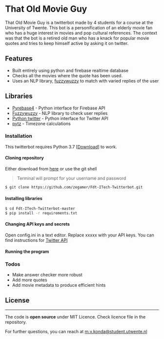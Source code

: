 # That Old Movie Guy


That Old Movie Guy is a twitterbot made by 4 students for a course at the University of Twente. This bot is a personification of an elderly movie fan who has a huge interest in movies and pop cultural references. The context was that the bot is a retired old man who has a knack for popular movie quotes and tries to keep himself active by asking it on twitter.

## Features
- Built entirely using python and firebase realtime database
- Checks all the movies where the quote has been used. 
- Uses an NLP library, [fuzzywuzzy] to match with varied replies of the user 

## Libraries
- [Pyrebase4] - Python interface for Firebase API
- [Fuzzywuzzy] - NLP library to check user replies
- [Python twitter] - Python interface for Twitter API
- [pytz] - Timezone calculations

### Installation

This twitterbot requires Python 3.7 [[Download]] to work.

#### Cloning repository
Either download from [here] or use the git shell 
> Terminal will prompt for your username and password
```sh
$ git clone https://github.com/zegamer/Fdt-ITech-Twitterbot.git
```

#### Installing libraries
```sh
$ cd Fdt-ITech-Twitterbot-master
$ pip install -r requirements.txt
```

#### Changing API keys and secrets
Open config.ini in a text editor.
Replace xxxxx with your API keys.
You can find instructions for [Twitter API]

#### Running the program



### Todos

 - Make answer checker more robust
 - Add more quotes
 - Add movie metadata to produce efficient hints


## License
----


The code is **open source** under MIT Licence.
Check licence file in the repository.

For further questions, you can reach at m.v.konda@student.utwente.nl

[frontend.py]: #
[Download]: <https://www.python.org/downloads/>
[pyrebase4]: <https://github.com/nhorvath/Pyrebase4>
[fuzzywuzzy]: <https://pypi.org/project/fuzzywuzzy/>
[pytz]: <https://pypi.org/project/pytz/>
[twitter dev]: <https://developer.twitter.com>
[QuoDB]: <http://www.quodb.com>
[Python twitter]: <https://python-twitter.readthedocs.io/en/latest/>
[here]: <https://github.com/zegamer/Fdt-ITech-Twitterbot.git>
[Twitter API]: <https://developer.twitter.com>

